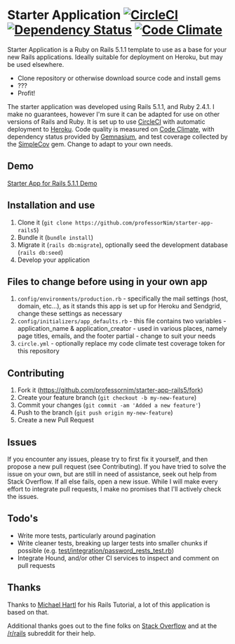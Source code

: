Starter Application [![CircleCI](https://img.shields.io/circleci/project/github/professorNim/starter-app-rails5.svg)](https://circleci.com/gh/professorNim/starter-app-rails5/tree/master) [![Dependency Status](https://gemnasium.com/badges/github.com/professorNim/starter-app-rails5.svg)](https://gemnasium.com/github.com/professorNim/starter-app-rails5)
 [![Code Climate](https://codeclimate.com/github/professorNim/starter-app-rails5.svg)](https://codeclimate.com/github/professorNim/starter-app-rails5)
=========

Starter Application is a Ruby on Rails 5.1.1 template to use as a base for your new Rails applications. Ideally suitable for deployment on Heroku, but may be used elsewhere.

  - Clone repository or otherwise download source code and install gems
  - ???
  - Profit!

The starter application was developed using Rails 5.1.1, and Ruby 2.4.1. I make no guarantees, however I'm sure it can be adapted for use on other versions of Rails and Ruby. It is set up to use [CircleCI](https://circleci.com) with automatic deployment to [Heroku](https://www.heroku.com). Code quality is measured on [Code Climate](https://codeclimate.com), with dependency status provided by [Gemnasium](https://gemnasium.com), and test coverage collected by the [SimpleCov](https://github.com/colszowka/simplecov) gem. Change to adapt to your own needs.

## Demo

[Starter App for Rails 5.1.1 Demo](https://starter-app-rails5.herokuapp.com)

## Installation and use

1. Clone it (`git clone https://github.com/professorNim/starter-app-rails5`)
2. Bundle it (`bundle install`)
3. Migrate it (`rails db:migrate`), optionally seed the development database (`rails db:seed`)
4. Develop your application

## Files to change before using in your own app

1. `config/environments/production.rb` - specifically the mail settings (host, domain, etc...), as it stands this app is set up for Heroku and Sendgrid, change these settings as necessary
2. `config/initializers/app_defaults.rb` - this file contains two variables - application_name & application_creator - used in various places, namely page titles, emails, and the footer partial - change to suit your needs
3. `circle.yml` - optionally replace my code climate test coverage token for this repository

## Contributing

1. Fork it (https://github.com/professornim/starter-app-rails5/fork)
2. Create your feature branch (`git checkout -b my-new-feature`)
3. Commit your changes (`git commit -am 'Added a new feature'`)
4. Push to the branch (`git push origin my-new-feature`)
5. Create a new Pull Request

## Issues

If you encounter any issues, please try to first fix it yourself, and then propose a new pull request (see Contributing). If you have tried to solve the issue on your own, but are still in need of assistance, seek out help from Stack Overflow. If all else fails, open a new issue. While I will make every effort to integrate pull requests, I make no promises that I'll actively check the issues.

## Todo's

- Write more tests, particularly around pagination
- Write cleaner tests, breaking up larger tests into smaller chunks if possible (e.g. [test/integration/password_rests_test.rb](https://github.com/professorNim/starter-app-rails5/blob/master/test/integration/password_resets_test.rb))
- Integrate Hound, and/or other CI services to inspect and comment on pull requests

## Thanks

Thanks to [Michael Hartl](https://github.com/mhartl) for his Rails Tutorial, a lot of this application is based on that.

Additional thanks goes out to the fine folks on [Stack Overflow](https://stackoverflow.com) and at the [/r/rails](https://www.reddit.com/r/rails) subreddit for their help.